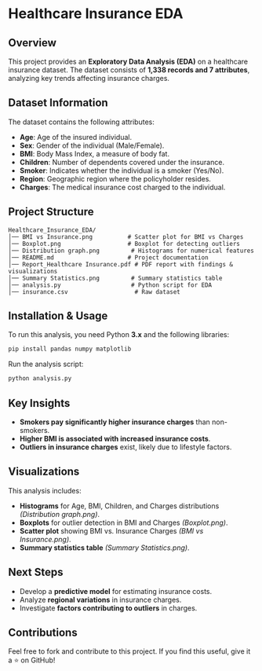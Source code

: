 # Healthcare Insurance EDA

## Overview
This project provides an **Exploratory Data Analysis (EDA)** on a healthcare insurance dataset. The dataset consists of **1,338 records and 7 attributes**, analyzing key trends affecting insurance charges.

## Dataset Information
The dataset contains the following attributes:
- **Age**: Age of the insured individual.
- **Sex**: Gender of the individual (Male/Female).
- **BMI**: Body Mass Index, a measure of body fat.
- **Children**: Number of dependents covered under the insurance.
- **Smoker**: Indicates whether the individual is a smoker (Yes/No).
- **Region**: Geographic region where the policyholder resides.
- **Charges**: The medical insurance cost charged to the individual.

## Project Structure
```
Healthcare_Insurance_EDA/
│── BMI vs Insurance.png          # Scatter plot for BMI vs Charges
│── Boxplot.png                   # Boxplot for detecting outliers
│── Distribution graph.png         # Histograms for numerical features
│── README.md                     # Project documentation
│── Report_Healthcare Insurance.pdf # PDF report with findings & visualizations
│── Summary Statistics.png         # Summary statistics table
│── analysis.py                    # Python script for EDA
│── insurance.csv                   # Raw dataset
```

## Installation & Usage
To run this analysis, you need Python **3.x** and the following libraries:
```bash
pip install pandas numpy matplotlib
```
Run the analysis script:
```bash
python analysis.py
```

## Key Insights
- **Smokers pay significantly higher insurance charges** than non-smokers.
- **Higher BMI is associated with increased insurance costs**.
- **Outliers in insurance charges** exist, likely due to lifestyle factors.

## Visualizations
This analysis includes:
- **Histograms** for Age, BMI, Children, and Charges distributions *(Distribution graph.png)*.
- **Boxplots** for outlier detection in BMI and Charges *(Boxplot.png)*.
- **Scatter plot** showing BMI vs. Insurance Charges *(BMI vs Insurance.png)*.
- **Summary statistics table** *(Summary Statistics.png)*.

## Next Steps
- Develop a **predictive model** for estimating insurance costs.
- Analyze **regional variations** in insurance charges.
- Investigate **factors contributing to outliers** in charges.

## Contributions
Feel free to fork and contribute to this project. If you find this useful, give it a ⭐ on GitHub!

